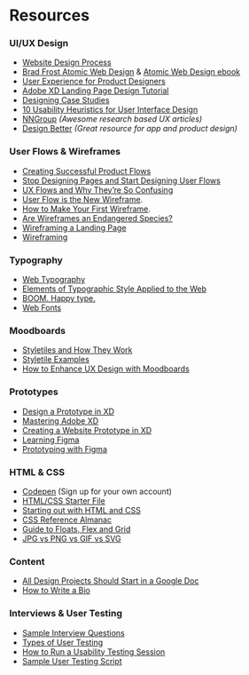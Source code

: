 # Resources 
### UI/UX Design
- [Website Design Process](https://github.com/annembrown/design595/blob/main/website_design_process.md) 
- [Brad Frost Atomic Web Design](https://vimeo.com/179245570) & [Atomic Web Design ebook](https://atomicdesign.bradfrost.com/table-of-contents/) 
- [User Experience for Product Designers](https://medium.com/looks-good-feels-good/user-experience-for-product-designers-e9fa621ce3bc#.dpl1j7p0l) 
- [Adobe XD Landing Page Design Tutorial](https://www.youtube.com/watch?v=KLCmXOdPw5o&feature=share)
- [Designing Case Studies](https://www.smashingmagazine.com/2015/02/designing-case-studies-human-centered-design-process/)
- [10 Usability Heuristics for User Interface Design](https://www.nngroup.com/articles/ten-usability-heuristics/)
- [NNGroup](nngroup.com) *(Awesome research based UX articles)* 
- [Design Better](https://www.designbetter.co/) *(Great resource for app and product design)* 

### User Flows & Wireframes
- [Creating Successful Product Flows](https://medium.com/@ryanglasgow/creating-successful-product-flows-c41ffbce49a1#.gwnuwmgkz) 
- [Stop Designing Pages and Start Designing User Flows](https://www.smashingmagazine.com/2012/01/stop-designing-pages-start-designing-flows/)   
- [UX Flows and Why They’re So Confusing](https://blog.prototypr.io/ux-flows-and-why-theyre-so-confusing-26670b9089d4)
- [User Flow is the New Wireframe](https://uxdesign.cc/when-to-use-user-flows-guide-8b26ca9aa36a).  
- [How to Make Your First Wireframe](https://www.invisionapp.com/inside-design/how-to-wireframe/). 
- [Are Wireframes an Endangered Species?](https://www.kobot.ca/blog/are-wireframes-an-endangered-species/)   
- [Wireframing a Landing Page](https://marketingexperiments.com/conversion-marketing/how-to-wireframe-a-landing-page) 
- [Wireframing](https://www.usability.gov/how-to-and-tools/methods/wireframing.html)   

### Typography
- [Web Typography](https://css-tricks.com/design-content-typography-first-look-type-nugget/)  
- [Elements of Typographic Style Applied to the Web](http://webtypography.net/toc/)  
- [BOOM. Happy type.](https://www.kobot.ca/blog/boom-happy-type/)   
- [Web Fonts](https://css-tricks.com/understanding-web-fonts-getting/)  

### Moodboards
- [Styletiles and How They Work](https://alistapart.com/article/style-tiles-and-how-they-work/)  
- [Styletile Examples](https://dribbble.com/tags/style_tile)  
- [How to Enhance UX Design with Moodboards](https://xd.adobe.com/ideas/process/ui-design/how-to-enhance-ux-design-with-mood-boards/)

### Prototypes
- [Design a Prototype in XD](https://www.youtube.com/watch?v=EJE-H69RZ2A)
- [Mastering Adobe XD](https://www.youtube.com/watch?v=wCxQ-hHnmGc)
- [Creating a Website Prototype in XD](https://www.youtube.com/watch?v=gjNUwegxn1w)
- [Learning Figma](https://help.figma.com/hc/en-us/categories/360002042553-Figma-design)
- [Prototyping with Figma](https://www.figma.com/prototyping/)

### HTML & CSS
- [Codepen](https://codepen.io/) (Sign up for your own account)
- [HTML/CSS Starter File](https://codepen.io/bryankulba/pen/oNvdQbM)  
- [Starting out with HTML and CSS](https://css-tricks.com/guides/beginner/)  
- [CSS Reference Almanac](https://css-tricks.com/almanac/)  
- [Guide to Floats, Flex and Grid](https://codepen.io/bryankulba/pen/mdbGoVp) 
- [JPG vs PNG vs GIF vs SVG](https://uxdesign.cc/jpg-vs-png-vs-gif-vs-svg-aefeca89f61)   

### Content
- [All Design Projects Should Start in a Google Doc](https://www.tedgoas.com/blog/design-in-google-docs/)   
- [How to Write a Bio](https://creativecloud.adobe.com/discover/article/how-to-write-a-professional-bio)

### Interviews & User Testing
- [Sample Interview Questions](https://github.com/annembrown/design595/blob/main/interview-questions.md) 
- [Types of User Testing](https://github.com/annembrown/design595/blob/main/user-testing.md)
- [How to Run a Usability Testing Session](https://github.com/annembrown/design595/blob/main/usability-test-facilitation.md)
- [Sample User Testing Script](https://github.com/annembrown/design595/blob/main/user-testing-script.md)
